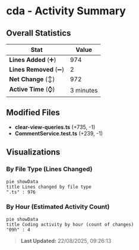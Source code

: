 # cda - Activity Summary 

## Overall Statistics

| Stat                   | Value                                                             |
| ---------------------- | ----------------------------------------------------------------- |
| **Lines Added** (➕)   | 974                                          |
| **Lines Removed** (➖) | 2                                        |
| **Net Change** (↕)    | 972                |
| **Active Time** (⌚)   | 3 minutes |


## Modified Files
- **clear-view-queries.ts** (+735, -1)
- **CommentService.test.ts** (+239, -1)

## Visualizations

### By File Type (Lines Changed)

```mermaid
pie showData
title Lines changed by file type
".ts" : 976
```

### By Hour (Estimated Activity Count)

```mermaid
pie showData
title Coding activity by hour (count of changes)
"09h" : 4
```


> **Last Updated:** 22/08/2025, 09:26:13